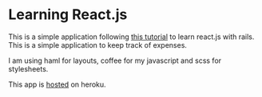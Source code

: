 # Learning React.js
This is a simple application following [this tutorial](https://www.airpair.com/reactjs/posts/reactjs-a-guide-for-rails-developers) to learn react.js with rails. This is a simple application to keep track of expenses.

I am using haml for layouts, coffee for my javascript and scss for stylesheets.

This app is [hosted](https://sleepy-depths-22345.herokuapp.com/) on heroku.
